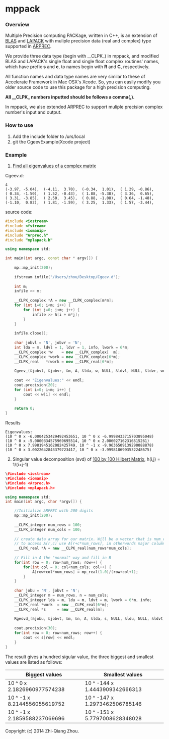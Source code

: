 mppack
======

### Overview

Multiple Precision computing PACKage, written in C++, is an extension of [BLAS](http://www.netlib.org/blas/) and [LAPACK](http://www.netlib.org/lapack/) with muliple precision data (real and complex) type supported in [ARPREC](http://crd.lbl.gov/~dhbailey/mpdist/).

We provide three data type (begin with \_\_CLPK\_) in mppack, and modified BLAS and LAPACK's single float and single float complex routines' names, which have prefix __s__ and __c__, to names begin with __R__ and __C__, respectively.

All function names and data type names are very similar to these of Accelerate Framework in Mac OSX's Xcode. So, you can easily modify you older source code to use this package for a high precision computing.

__All \_\_CLPK\_ numbers inputted should be follows a comma(,).__

In mppack, we also extended ARPREC to support muliple precision complex number's input and output.

### How to use

1. Add the include folder to /urs/local
2. git the CgeevExample(Xcode project)

### Example

1. [Find all eigenvalues of a complex matrix](http://www.nag.com/lapack-ex/node92.html)

Cgeev.d:
```
4
(-3.97, -5.04),  (-4.11,  3.70),  (-0.34,  1.01),  ( 1.29, -0.86),
( 0.34, -1.50),  ( 1.52, -0.43),  ( 1.88, -5.38),  ( 3.36,  0.65),
( 3.31, -3.85),  ( 2.50,  3.45),  ( 0.88, -1.08),  ( 0.64, -1.48),
(-1.10,  0.82),  ( 1.81, -1.59),  ( 3.25,  1.33),  ( 1.57, -3.44),
```

source code:
```cpp
#include <iostream>
#include <fstream>
#include <iomanip>
#include "Arprec.h"
#include "mplapack.h"

using namespace std;

int main(int argc, const char * argv[]) {
    
    mp::mp_init(200);
    
    ifstream infile("/Users/zhou/Desktop/Cgeev.d");
    
    int m;
    infile >> m;
    
    __CLPK_complex *A = new __CLPK_complex[m*m];
    for (int i=0; i<m; i++) {
        for (int j=0; j<m; j++) {
            infile >> A[i + m*j];
        }
    }
    
    infile.close();
    
    char jobvl = 'N', jobvr = 'N';
    int lda = m, ldvl = 1, ldvr = 1, info, lwork = 6*m;
    __CLPK_complex *w    = new __CLPK_complex[  m];
    __CLPK_complex *work = new __CLPK_complex[6*m];
    __CLPK_real   *rwork = new __CLPK_real[6*m];
    
    Cgeev_(&jobvl, &jobvr, &m, A, &lda, w, NULL, &ldvl, NULL, &ldvr, work, &lwork, rwork, &info);
    
    cout << "Eigenvalues:" << endl;
    cout.precision(20);
    for (int i=0; i<m; i++) {
        cout << w[i] << endl;
    }
    
    return 0;
}
```

Results
```
Eigenvalues:
(10 ^ 0 x -6.0004253429492453651, 10 ^ 0 x -6.9998433715703895048)
(10 ^ 0 x -5.0000334575969695514, 10 ^ 0 x 2.006027162316515261)
(10 ^ 0 x 7.9981945162082425749, 10 ^ -1 x -9.9636509139290088878)
(10 ^ 0 x 3.0022642843379723417, 10 ^ 0 x -3.9998186993532248675)
```

2. Singular value decomposition (svd) of [100 by 100 Hilbert Matrix](www-math.mit.edu/~plamen/talks/src99.pdf), h(i,j) = 1/(i+j-1)


``` cpp
\#include <iostream>
\#include <iomanip>
\#include <Arprec.h>
\#include <mplapack.h>

using namespace std;
int main(int argc, char *argv[]) {

    //Initialize ARPREC with 200 digits
    mp::mp_init(200);
    
    __CLPK_integer num_rows = 100;
    __CLPK_integer num_cols = 100;
    
    // create data array for our matrix. Will be a vector that is num_rows*num_cols elements
    // to access A(r,c) use A[r+c*num_rows], in otherwords major column ordering. {r1c1,r2c1,r3c1...}
    __CLPK_real *A = new __CLPK_real[num_rows*num_cols];
    
    // Fill in A the "normal" way and fill in B
    for(int row = 0; row<num_rows; row++) {
        for(int col = 0; col<num_cols; col++) {
            A[row+col*num_rows] = mp_real(1.0)/(row+col+1);
        }
    }
    
    char jobu = 'N', jobvt = 'N';
    __CLPK_integer m = num_rows, n = num_cols;
    __CLPK_integer lda = m, ldu = m, ldvt = m, lwork = 6*m, info;
    __CLPK_real *work  = new __CLPK_real[6*m];
    __CLPK_real *s     = new __CLPK_real[m];
    
    Rgesvd_(&jobu, &jobvt, &m, &n, A, &lda, s, NULL, &ldu, NULL, &ldvt, work, &lwork, &info);
    
    cout.precision(30);
    for(int row = 0; row<num_rows; row++) {
        cout << s[row] << endl;
    }
}
```

The result gives a hundred sigular value, the three biggest and smallest values are listed as follows:

Biggest values | Smallest values
------------ | -------------
10 ^  0 x 2.1826960977574238 | 10 ^ -144 x 1.4443909342666313
10 ^ -1 x 8.2144556055619752 | 10 ^ -147 x 1.2973462506785146
10 ^ -1 x 2.1859588237069696 | 10 ^ -151 x 5.7797008628348028


Copyright (c) 2014 Zhi-Qiang Zhou.
